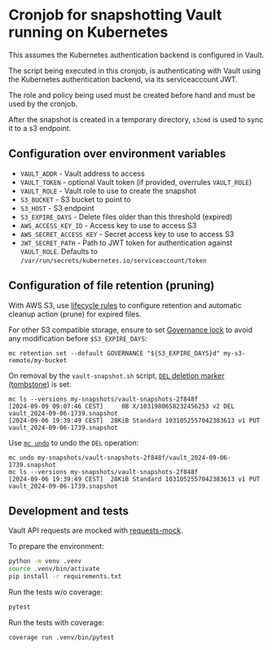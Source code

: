 # Cronjob for snapshotting Vault running on Kubernetes

This assumes the Kubernetes authentication backend is configured in Vault.

The script being executed in this cronjob, is authenticating with Vault using the Kubernetes authentication backend, via its serviceaccount JWT.

The role and policy being used must be created before hand and must be used by the cronjob.

After the snapshot is created in a temporary directory, `s3cmd` is used to sync it to a s3 endpoint.

## Configuration over environment variables

* `VAULT_ADDR`  - Vault address to access
* `VAULT_TOKEN` - optional Vault token (if provided, overrules `VAULT_ROLE`)
* `VAULT_ROLE` - Vault role to use to create the snapshot
* `S3_BUCKET` - S3 bucket to point to
* `S3_HOST` - S3 endpoint
* `S3_EXPIRE_DAYS` - Delete files older than this threshold (expired)
* `AWS_ACCESS_KEY_ID` - Access key to use to access S3
* `AWS_SECRET_ACCESS_KEY` - Secret access key to use to access S3
* `JWT_SECRET_PATH` - Path to JWT token for authentication against
  `VAULT_ROLE`. Defaults to
  `/var/run/secrets/kubernetes.io/serviceaccount/token`

## Configuration of file retention (pruning)

With AWS S3, use [lifecycle
rules](https://docs.aws.amazon.com/AmazonS3/latest/userguide/lifecycle-expire-general-considerations.html)
to configure retention and automatic cleanup action (prune) for expired files.

For other S3 compatible storage, ensure to set [Governance
lock](https://community.exoscale.com/documentation/storage/versioning/#set-up-the-lock-configuration-for-a-bucket)
to avoid any modification before `$S3_EXPIRE_DAYS`:

```
mc retention set --default GOVERNANCE "${S3_EXPIRE_DAYS}d" my-s3-remote/my-bucket
```

On removal by the `vault-snapshot.sh` script, [`DEL` deletion marker
(tombstone)](https://docs.aws.amazon.com/AmazonS3/latest/userguide/object-lock-managing.html#object-lock-managing-delete-markers)
is set:

```
mc ls --versions my-snapshots/vault-snapshots-2f848f
[2024-09-09 09:07:46 CEST]     0B X/1031980658232456253 v2 DEL vault_2024-09-06-1739.snapshot
[2024-09-06 19:39:49 CEST]  28KiB Standard 1031052557042383613 v1 PUT vault_2024-09-06-1739.snapshot
```

Use [`mc
undo`](https://min.io/docs/minio/linux/reference/minio-mc/mc-undo.html) to undo
the `DEL` operation:
```
mc undo my-snapshots/vault-snapshots-2f848f/vault_2024-09-06-1739.snapshot
mc ls --versions my-snapshots/vault-snapshots-2f848f
[2024-09-06 19:39:49 CEST]  28KiB Standard 1031052557042383613 v1 PUT vault_2024-09-06-1739.snapshot
```

## Development and tests

Vault API requests are mocked with
[requests-mock](https://requests-mock.readthedocs.io).

To prepare the environment:
```bash
python -m venv .venv
source .venv/bin/activate
pip install -r requirements.txt
```

Run the tests w/o coverage:
```bash
pytest
```

Run the tests with coverage:
```bash
coverage run .venv/bin/pytest
```
